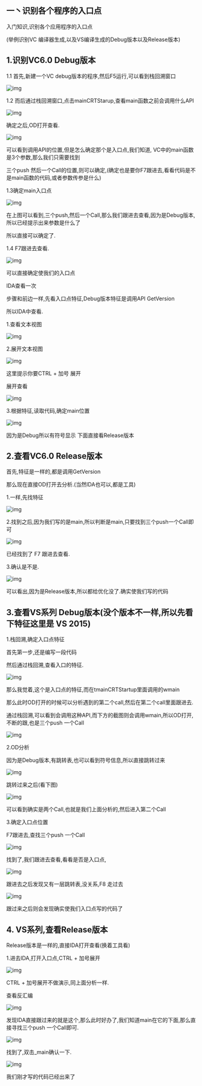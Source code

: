 ## 一丶识别各个程序的入口点

入门知识,识别各个应用程序的入口点

(举例识别VC 编译器生成,以及VS编译生成的Debug版本以及Release版本)

## 1.识别VC6.0 Debug版本

1.1 首先,新建一个VC debug版本的程序,然后F5运行,可以看到栈回溯窗口

![img](http://imgconvert.csdnimg.cn/aHR0cHM6Ly9pbWFnZXMyMDE3LmNuYmxvZ3MuY29tL2Jsb2cvMTE5NzM2NC8yMDE3MTEvMTE5NzM2NC0yMDE3MTEwNzAwNDEyNDA0NC0xNTU0MzY4Nzk0LnBuZw?x-oss-process=image/format,png)

1.2 而后通过栈回溯窗口,点击mainCRTStarup,查看main函数之前会调用什么API

![img](http://imgconvert.csdnimg.cn/aHR0cHM6Ly9pbWFnZXMyMDE3LmNuYmxvZ3MuY29tL2Jsb2cvMTE5NzM2NC8yMDE3MTEvMTE5NzM2NC0yMDE3MTEwNzAwNDIzODY2OS0zNTIyMzc5ODgucG5n?x-oss-process=image/format,png)

确定之后,OD打开查看.

![img](http://imgconvert.csdnimg.cn/aHR0cHM6Ly9pbWFnZXMyMDE3LmNuYmxvZ3MuY29tL2Jsb2cvMTE5NzM2NC8yMDE3MTEvMTE5NzM2NC0yMDE3MTEwNzAwNDYzMDMwOS0xNTQ4NDQ3MDEyLnBuZw?x-oss-process=image/format,png)

可以看到调用API的位置,但是怎么确定那个是入口点,我们知道, VC中的main函数是3个参数,那么我们只需要找到

三个push 然后一个Call的位置,则可以确定,(确定也是要你F7跟进去,看看代码是不是main函数的代码,或者参数传参是什么)

1.3确定main入口点

![img](http://imgconvert.csdnimg.cn/aHR0cHM6Ly9pbWFnZXMyMDE3LmNuYmxvZ3MuY29tL2Jsb2cvMTE5NzM2NC8yMDE3MTEvMTE5NzM2NC0yMDE3MTEwNzAwNTAwODcxNi0xNTgyNjEzMzA1LnBuZw?x-oss-process=image/format,png)

在上图可以看到,三个push,然后一个Call,那么我们跟进去查看,因为是Debug版本,所以已经提示出来参数是什么了

所以直接可以确定了.

1.4 F7跟进去查看.

![img](http://imgconvert.csdnimg.cn/aHR0cHM6Ly9pbWFnZXMyMDE3LmNuYmxvZ3MuY29tL2Jsb2cvMTE5NzM2NC8yMDE3MTEvMTE5NzM2NC0yMDE3MTEwNzAwNTE0NzI0Ny0xNjc1Nzk5ODE1LnBuZw?x-oss-process=image/format,png)

可以直接确定使我们的入口点

IDA查看一次

步骤和前边一样,先看入口点特征,Debug版本特征是调用API GetVersion

所以IDA中查看.

1.查看文本视图

![img](http://imgconvert.csdnimg.cn/aHR0cHM6Ly9pbWFnZXMyMDE3LmNuYmxvZ3MuY29tL2Jsb2cvMTE5NzM2NC8yMDE3MTEvMTE5NzM2NC0yMDE3MTEwNzAwNTQyNjE2OS0xNjE3NTAxOTAyLnBuZw?x-oss-process=image/format,png)

2.展开文本视图

![img](http://imgconvert.csdnimg.cn/aHR0cHM6Ly9pbWFnZXMyMDE3LmNuYmxvZ3MuY29tL2Jsb2cvMTE5NzM2NC8yMDE3MTEvMTE5NzM2NC0yMDE3MTEwNzAwNTQ0NjcwMC0xMzE5NjYxOTM2LnBuZw?x-oss-process=image/format,png)

这里提示你要CTRL + 加号 展开

展开查看

![img](http://imgconvert.csdnimg.cn/aHR0cHM6Ly9pbWFnZXMyMDE3LmNuYmxvZ3MuY29tL2Jsb2cvMTE5NzM2NC8yMDE3MTEvMTE5NzM2NC0yMDE3MTEwNzAwNTUzMjA1OS03MjQ5ODkyMTgucG5n?x-oss-process=image/format,png)

 

3.根据特征,读取代码,确定main位置

![img](http://imgconvert.csdnimg.cn/aHR0cHM6Ly9pbWFnZXMyMDE3LmNuYmxvZ3MuY29tL2Jsb2cvMTE5NzM2NC8yMDE3MTEvMTE5NzM2NC0yMDE3MTEwNzAwNTYwNjg3Mi01NDM5NDg3NTEucG5n?x-oss-process=image/format,png)

因为是Debug所以有符号显示 下面直接看Release版本

## 2.查看VC6.0 Release版本

首先,特征是一样的,都是调用GetVersion

那么现在直接OD打开去分析.(当然IDA也可以,都是工具)

1.一样,先找特征

![img](http://imgconvert.csdnimg.cn/aHR0cHM6Ly9pbWFnZXMyMDE3LmNuYmxvZ3MuY29tL2Jsb2cvMTE5NzM2NC8yMDE3MTEvMTE5NzM2NC0yMDE3MTEwNzAwNTk0OTA3NS0yMjcyNDQ0ODIucG5n?x-oss-process=image/format,png)

2.找到之后,因为我们写的是main,所以判断是main,只要找到三个push一个Call即可

![img](http://imgconvert.csdnimg.cn/aHR0cHM6Ly9pbWFnZXMyMDE3LmNuYmxvZ3MuY29tL2Jsb2cvMTE5NzM2NC8yMDE3MTEvMTE5NzM2NC0yMDE3MTEwNzAwNTkyNzcxNi0zNzIzOTcxOS5wbmc?x-oss-process=image/format,png)

已经找到了 F7 跟进去查看.

3.确认是不是.

![img](http://imgconvert.csdnimg.cn/aHR0cHM6Ly9pbWFnZXMyMDE3LmNuYmxvZ3MuY29tL2Jsb2cvMTE5NzM2NC8yMDE3MTEvMTE5NzM2NC0yMDE3MTEwNzAxMDExNTI5NC0xMzExODQwMjE5LnBuZw?x-oss-process=image/format,png)

可以看出,因为是Release版本,所以都给优化没了.确实使我们写的代码

 

## 3.查看VS系列 Debug版本(没个版本不一样,所以先看下特征这里是 VS 2015)

1.栈回溯,确定入口点特征

首先第一步,还是编写一段代码

然后通过栈回溯,查看入口的特征.

![img](http://imgconvert.csdnimg.cn/aHR0cHM6Ly9pbWFnZXMyMDE3LmNuYmxvZ3MuY29tL2Jsb2cvMTE5NzM2NC8yMDE3MTEvMTE5NzM2NC0yMDE3MTEwNzAxMTcyNTUyOC0xMTA4MjE0NzkzLnBuZw?x-oss-process=image/format,png)

那么我觉着,这个是入口点的特征,而在tmainCRTStartup里面调用的wmain

那么此时OD打开的时候可以分析遇到的第二个call,然后在第二个call里面跟进去.

通过栈回溯,可以看到会调用这种API,而下方的截图则会调用wmain,所以OD打开,不断的跟,也是三个push 一个Call

![img](http://imgconvert.csdnimg.cn/aHR0cHM6Ly9pbWFnZXMyMDE3LmNuYmxvZ3MuY29tL2Jsb2cvMTE5NzM2NC8yMDE3MTEvMTE5NzM2NC0yMDE3MTEwNzAxMTU1Njg3Mi02MjEzNjc0OTcucG5n?x-oss-process=image/format,png)

2.OD分析

因为是Debug版本,有跳转表,也可以看到符号信息,所以直接跳转过来

![img](http://imgconvert.csdnimg.cn/aHR0cHM6Ly9pbWFnZXMyMDE3LmNuYmxvZ3MuY29tL2Jsb2cvMTE5NzM2NC8yMDE3MTEvMTE5NzM2NC0yMDE3MTEwNzAxMTk0NzgwOS04NzcyMjU1ODIucG5n?x-oss-process=image/format,png)

跳转过来之后(看下图)

![img](http://imgconvert.csdnimg.cn/aHR0cHM6Ly9pbWFnZXMyMDE3LmNuYmxvZ3MuY29tL2Jsb2cvMTE5NzM2NC8yMDE3MTEvMTE5NzM2NC0yMDE3MTEwNzAxMjAxOTkxOS0yMTkxNzgwNjMucG5n?x-oss-process=image/format,png)

可以看到确实是两个Call,也就是我们上面分析的,然后进入第二个Call

3.确定入口点位置

F7跟进去,查找三个push 一个Call

![img](http://imgconvert.csdnimg.cn/aHR0cHM6Ly9pbWFnZXMyMDE3LmNuYmxvZ3MuY29tL2Jsb2cvMTE5NzM2NC8yMDE3MTEvMTE5NzM2NC0yMDE3MTEwNzAxMjIyMzM0MS0xMjMwMzY5MzcwLnBuZw?x-oss-process=image/format,png)

找到了,我们跟进去查看,看看是否是入口点,

![img](http://imgconvert.csdnimg.cn/aHR0cHM6Ly9pbWFnZXMyMDE3LmNuYmxvZ3MuY29tL2Jsb2cvMTE5NzM2NC8yMDE3MTEvMTE5NzM2NC0yMDE3MTEwNzAxMjI1MjA3NS0xMTQzODAwNTYucG5n?x-oss-process=image/format,png)

跟进去之后发现又有一层跳转表,没关系,F8 走过去

![img](http://imgconvert.csdnimg.cn/aHR0cHM6Ly9pbWFnZXMyMDE3LmNuYmxvZ3MuY29tL2Jsb2cvMTE5NzM2NC8yMDE3MTEvMTE5NzM2NC0yMDE3MTEwNzAxMjMyNzM0MS04MDU3NjYzNTAucG5n?x-oss-process=image/format,png)

跟过来之后则会发现确实使我们入口点写的代码了

##  

## 4. VS系列,查看Release版本

Release版本是一样的,直接IDA打开查看(换着工具看)

1.进去IDA,打开入口点,CTRL + 加号展开

![img](http://imgconvert.csdnimg.cn/aHR0cHM6Ly9pbWFnZXMyMDE3LmNuYmxvZ3MuY29tL2Jsb2cvMTE5NzM2NC8yMDE3MTEvMTE5NzM2NC0yMDE3MTEwNzAxMjgzNjk4MS0yMTIxMzM4ODgyLnBuZw?x-oss-process=image/format,png)

CTRL + 加号展开不做演示,同上面分析一样.

查看反汇编

![img](http://imgconvert.csdnimg.cn/aHR0cHM6Ly9pbWFnZXMyMDE3LmNuYmxvZ3MuY29tL2Jsb2cvMTE5NzM2NC8yMDE3MTEvMTE5NzM2NC0yMDE3MTEwNzAxMjk1ODMyNS0xNTg2ODkxODQwLnBuZw?x-oss-process=image/format,png)

发现IDA直接跟过来的就是这个,那么此时好办了,我们知道main在它的下面,那么直接寻找三个push 一个Call即可.

![img](http://imgconvert.csdnimg.cn/aHR0cHM6Ly9pbWFnZXMyMDE3LmNuYmxvZ3MuY29tL2Jsb2cvMTE5NzM2NC8yMDE3MTEvMTE5NzM2NC0yMDE3MTEwNzAxMzA0ODgyNS0xMzk0NDA3MTAzLnBuZw?x-oss-process=image/format,png)

 

找到了,双击_main确认一下.

![img](http://imgconvert.csdnimg.cn/aHR0cHM6Ly9pbWFnZXMyMDE3LmNuYmxvZ3MuY29tL2Jsb2cvMTE5NzM2NC8yMDE3MTEvMTE5NzM2NC0yMDE3MTEwNzAxMzExMjQ1MC0xNjEzNjQ3ODk4LnBuZw?x-oss-process=image/format,png)

我们刚才写的代码已经出来了
